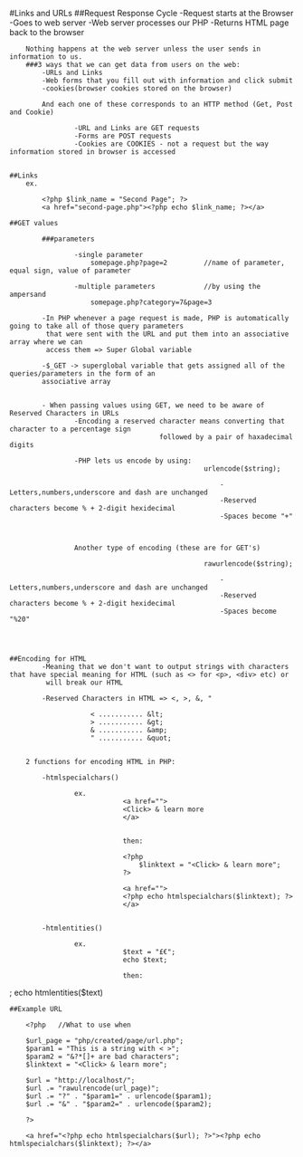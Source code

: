 #Links and URLs
	##Request Response Cycle
		-Request starts at the Browser
		-Goes to web server
		-Web server processes our PHP
		-Returns HTML page back to the browser

		Nothing happens at the web server unless the user sends in information to us.
		###3 ways that we can get data from users on the web:
			-URLs and Links
			-Web forms that you fill out with information and click submit
			-cookies(browser cookies stored on the browser)

			And each one of these corresponds to an HTTP method (Get, Post and Cookie)

					-URL and Links are GET requests
					-Forms are POST requests
					-Cookies are COOKIES - not a request but the way information stored in browser is accessed


	##Links
		ex.

			<?php $link_name = "Second Page"; ?>
			<a href="second-page.php"><?php echo $link_name; ?></a>	

    ##GET values

			###parameters
    			
    				-single parameter
    					somepage.php?page=2  		//name of parameter, equal sign, value of parameter
			
					-multiple parameters			//by using the ampersand 
						somepage.php?category=7&page=3

			-In PHP whenever a page request is made, PHP is automatically going to take all of those query parameters
			 that were sent with the URL and put them into an associative array where we can 
			 access them => Super Global variable

			-$_GET -> superglobal variable that gets assigned all of the queries/parameters in the form of an 
			associative array


			- When passing values using GET, we need to be aware of Reserved Characters in URLs
					-Encoding a reserved character means converting that character to a percentage sign 
                                         followed by a pair of haxadecimal digits

					-PHP lets us encode by using:
													urlencode($string);

														-Letters,numbers,underscore and dash are unchanged
														-Reserved characters become % + 2-digit hexidecimal
														-Spaces become "+"



					Another type of encoding (these are for GET's)

													rawurlencode($string);

														-Letters,numbers,underscore and dash are unchanged
														-Reserved characters become % + 2-digit hexidecimal
														-Spaces become "%20"




	##Encoding for HTML
			-Meaning that we don't want to output strings with characters that have special meaning for HTML (such as <> for <p>, <div> etc) or
			 will break our HTML

			-Reserved Characters in HTML => <, >, &, "

						< ........... &lt;
						> ........... &gt;
						& ........... &amp;
						" ........... &quot;

		
		2 functions for encoding HTML in PHP:
		
			-htmlspecialchars()

					ex.      
								<a href="">
								<Click> & learn more
								</a>


								then:

								<?php
									$linktext = "<Click> & learn more";
								?>

								<a href="">
								<?php echo htmlspecialchars($linktext); ?>
								</a>


		    -htmlentities()

		    		ex.
		    					$text = "£€";
		    					echo $text;

		    					then:
;
		    					echo htmlentities($text)




	##Example URL

		<?php	//What to use when

		$url_page = "php/created/page/url.php";
		$param1 = "This is a string with < >";
		$param2 = "&?*[]+ are bad characters";
		$linktext = "<Click> & learn more";

		$url = "http://localhost/";
		$url .= "rawulrencode(url_page)";
		$url .= "?" . "$param1=" . urlencode($param1);
		$url .= "&" . "$param2=" . urlencode($param2);

		?>

		<a href="<?php echo htmlspecialchars($url); ?>"><?php echo htmlspecialchars($linktext); ?></a>





































